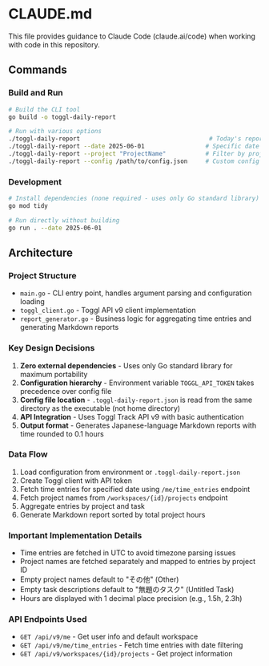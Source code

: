 # CLAUDE.md

This file provides guidance to Claude Code (claude.ai/code) when working with code in this repository.

## Commands

### Build and Run
```bash
# Build the CLI tool
go build -o toggl-daily-report

# Run with various options
./toggl-daily-report                                    # Today's report
./toggl-daily-report --date 2025-06-01                 # Specific date
./toggl-daily-report --project "ProjectName"           # Filter by project
./toggl-daily-report --config /path/to/config.json     # Custom config path
```

### Development
```bash
# Install dependencies (none required - uses only Go standard library)
go mod tidy

# Run directly without building
go run . --date 2025-06-01
```

## Architecture

### Project Structure
- `main.go` - CLI entry point, handles argument parsing and configuration loading
- `toggl_client.go` - Toggl API v9 client implementation
- `report_generator.go` - Business logic for aggregating time entries and generating Markdown reports

### Key Design Decisions
1. **Zero external dependencies** - Uses only Go standard library for maximum portability
2. **Configuration hierarchy** - Environment variable `TOGGL_API_TOKEN` takes precedence over config file
3. **Config file location** - `.toggl-daily-report.json` is read from the same directory as the executable (not home directory)
4. **API Integration** - Uses Toggl Track API v9 with basic authentication
5. **Output format** - Generates Japanese-language Markdown reports with time rounded to 0.1 hours

### Data Flow
1. Load configuration from environment or `.toggl-daily-report.json`
2. Create Toggl client with API token
3. Fetch time entries for specified date using `/me/time_entries` endpoint
4. Fetch project names from `/workspaces/{id}/projects` endpoint
5. Aggregate entries by project and task
6. Generate Markdown report sorted by total project hours

### Important Implementation Details
- Time entries are fetched in UTC to avoid timezone parsing issues
- Project names are fetched separately and mapped to entries by project ID
- Empty project names default to "その他" (Other)
- Empty task descriptions default to "無題のタスク" (Untitled Task)
- Hours are displayed with 1 decimal place precision (e.g., 1.5h, 2.3h)

### API Endpoints Used
- `GET /api/v9/me` - Get user info and default workspace
- `GET /api/v9/me/time_entries` - Fetch time entries with date filtering
- `GET /api/v9/workspaces/{id}/projects` - Get project information